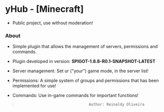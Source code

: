 # yHub - [Minecraft]
- Public project, use without moderation!

### About
- Simple plugin that allows the management of servers, permissions and commands.
- Plugin developed in version: **SPIGOT-1.8.8-R0.1-SNAPSHOT-LATEST**

- Server management: Set ur ("your") game mode, in the server list!
- Permissions: A simple system of groups and permissions that has been implemented for use!
- Commands: Use in-game commands for important functions!

>                                     Author: Reinaldy Oliveira
